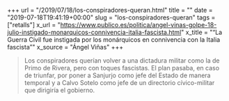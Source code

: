+++
url = "/2019/07/18/los-conspiradores-queran.html"
title = ""
date = "2019-07-18T19:41:19+00:00"
slug = "los-conspiradores-queran"
tags = ["retalls"]
x_url = "https://www.publico.es/politica/angel-vinas-golpe-18-julio-instigado-monarquicos-connivencia-italia-fascista.html"
x_title = "“La Guerra Civil fue instigada por los monárquicos en connivencia con la Italia fascista”"
x_source = "Ángel Viñas"
+++


> Los conspiradores querían volver a una dictadura militar como la de Primo de Rivera, pero con toques fascistas. El plan pasaba, en caso de triunfar, por poner a Sanjurjo como jefe del Estado de manera temporal y a Calvo Sotelo como jefe de un directorio cívico-militar que dirigiría el gobierno.
